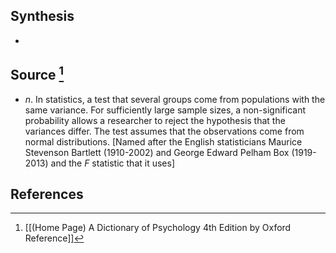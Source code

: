 ## Synthesis
- 
## Source [^1]
- $n$. In statistics, a test that several groups come from populations with the same variance. For sufficiently large sample sizes, a non-significant probability allows a researcher to reject the hypothesis that the variances differ. The test assumes that the observations come from normal distributions. \[Named after the English statisticians Maurice Stevenson Bartlett (1910-2002) and George Edward Pelham Box (1919-2013) and the $F$ statistic that it uses]
## References

[^1]: [[(Home Page) A Dictionary of Psychology 4th Edition by Oxford Reference]]
